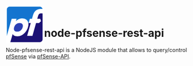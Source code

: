 <img height="100px" src="pfsenselogo.png" align="left"><br/>
# node-pfsense-rest-api

Node-pfsense-rest-api is a NodeJS module that allows to query/control [pfSense](http://https://www.pfsense.org/) via [pfSense-API](https://github.com/jaredhendrickson13/pfsense-api).